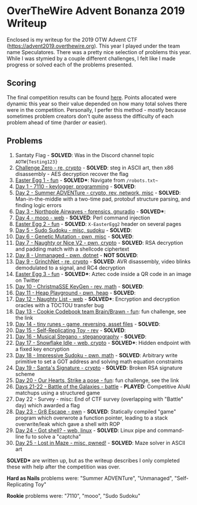 # OverTheWire Advent Bonanza 2019 Writeup

Enclosed is my writeup for the 2019 OTW Advent CTF (https://advent2019.overthewire.org). This year I played under the team name Speculatores. There was a pretty nice selection of problems this year. While I was stymied by a couple different challenges, I felt like I made progress or solved each of the problems presented.

## Scoring

The final competition results can be found [here](https://advent2019.overthewire.org/dashboard/scoreboard/). Points allocated were dynamic this year so their value depended on how many total solves there were in the competition. Personally, I perfer this method - mostly because sometimes problem creators don't quite assess the difficulty of each problem ahead of time (harder _or_ easier).

## Problems

1. Santaty Flag - __SOLVED__: Was in the Discord channel topic `AOTW{Testing123}`
2. [Challenge Zero - re, crypto](./day0_challenge_zero.md) - __SOLVED__: steg in ASCII art, then x86 disassembly - AES decryption recover the flag
3. [Easter Egg 1 - fun](./easter_eggs.md) - __SOLVED*__: Navigate from `/robots.txt~`
4. [Day 1 - 7110 - keylogger, programming](./day1_7110.md) - __SOLVED__: 
5. [Day 2 - Summer ADVENTure - crypto, rev, network, misc](./day2_summer_adventure.md) - __SOLVED__: Man-in-the-middle with a two-time pad, protobuf structure parsing, and finding logic errors
6. [Day 3 - Northpole Airwaves - forensics, gnuradio](./day3_northpole_airwaves.md) - __SOLVED*__: 
7. [Day 4 - mooo - web](./day4_mooo.md) - __SOLVED__: Perl command injection
8. [Easter Egg 2 - fun](./easter_eggs.md) - __SOLVED__: `X-EasterEgg2` header on several pages
9. [Day 5 - Sudo Sudoku - misc, sudoku](./day5_sudo_sudoku.md) - __SOLVED__: 
10. [Day 6 - Genetic Mutation - pwn, misc](./day6_genetic_mutation.md) - __SOLVED__: 
11. [Day 7 - Naughty or Nice V2 - pwn, crypto](./day7_naughty_or_nice_v2.md) - __SOLVED__: RSA decryption and padding match with a shellcode ciphertext
12. [Day 8 - Unmanaged - pwn, dotnet](./day8_unmanaged.md) - __NOT SOLVED__: 
13. [Day 9 - GrinchNet - re, crypto](./day9_grinchnet.md) - __SOLVED__: AVR disassembly, video blinks demodulated to a signal, and RC4 decryption
14. [Easter Egg 3 - fun](./easter_eggs.md) - __SOLVED*__: Aztec code inside a QR code in an image on Twitter
15. [Day 10 - ChristmaSSE KeyGen - rev, math](./day10_christmasse_keygen.md) - __SOLVED__: 
16. [Day 11 - Heap Playground - pwn, heap](./day11_heap_playground.md) - __SOLVED__: 
17. [Day 12 - Naughty List - web](./day12_naughty_list.md) - __SOLVED*__: Encryption and decryption oracles with a TOCTOU transfer bug
18. [Day 13 - Cookie Codebook team Brain/Brawn - fun](https://github.com/OverTheWireOrg/advent2019-cookiescodebook): fun challenge, see the link
19. [Day 14 - tiny runes - game, reversing, asset files](./day14_tiny_runes.md) - __SOLVED__: 
20. [Day 15 - Self-Replicating Toy - rev](./day15_self_replicating_toy.md) - __SOLVED__: 
21. [Day 16 - Musical Stegano - steganography](./day16_musical_stegano.md) - __SOLVED__: 
22. [Day 17 - Snowflake Idle - web, crypto](./day17_snowflake_idle.md) - __SOLVED*__: Hidden endpoint with a fixed key encryption
23. [Day 18 - Impressive Sudoku - pwn, math](./day18_impressive_sudoku.md) - __SOLVED__: Arbitrary write primitive to set a GOT address and solving math equation constraints
24. [Day 19 - Santa's Signature - crypto](./day19_santas_signature.md) - __SOLVED__: Broken RSA signature scheme
25. [Day 20 - Our Hearts, Strike a pose - fun](https://github.com/OverTheWireOrg/advent2019-strikeapose): fun challenge, see the link
26. [Days 21-22 - Battle of the Galaxies - battle](./day21_battle.md) - __PLAYED__: Competitive AIvAI matchups using a structured game
27. Day 22 - Survey - misc: End of CTF survey (overlapping with "Battle" day) which awarded a flag 
28. [Day 23 - Gr8 Escape - pwn](./day23_gr8_escape.md) - __SOLVED__: Statically compiled "game" program which overwrote a function pointer, leading to a stack overwrite/leak which gave a shell with ROP
29. [Day 24 - Got shell? - web, linux](./day24_got_shell.md) - __SOLVED__: Linux pipe and command-line fu to solve a "captcha"
30. [Day 25 - Lost in Maze - misc, pwned!](./day25_lost_in_maze.md) - __SOLVED__: Maze solver in ASCII art

__SOLVED*__ are written up, but as the writeup describes I only completed these with help after the competition was over.

__Hard as Nails__ problems were: "Summer ADVENTure", "Unmanaged", "Self-Replicating Toy"

__Rookie__ problems were: "7110", "mooo", "Sudo Sudoku"

